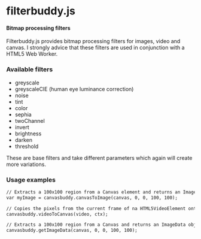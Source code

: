 filterbuddy.js
==============

#### Bitmap processing filters ####

Filterbuddy.js provides bitmap processing filters for images, video and canvas. I strongly advice that these filters are used in conjunction with a HTML5 Web Worker.
 
### Available filters ###

* greyscale
* greyscaleCIE (human eye luminance correction)
* noise
* tint
* color
* sephia
* twoChannel
* invert
* brightness
* darken
* threshold

These are base filters and take different parameters which again will create more variations.

### Usage examples ###

```html
// Extracts a 100x100 region from a Canvas element and returns an Image element
var myImage = canvasbuddy.canvasToImage(canvas, 0, 0, 100, 100);
```

```html
// Copies the pixels from the current frame of na HTML5VideoElement onto a HTML5CanvasElement
canvasbuddy.videoToCanvas(video, ctx);
```

```html
// Extracts a 100x100 region from a Canvas and returns an ImageData object
canvasbuddy.getImageData(canvas, 0, 0, 100, 100);
```
